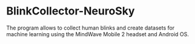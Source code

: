 # BlinkCollector-NeuroSky
The program allows to collect human blinks and create datasets for machine learning using the MindWave Mobile 2 headset and Android OS.
